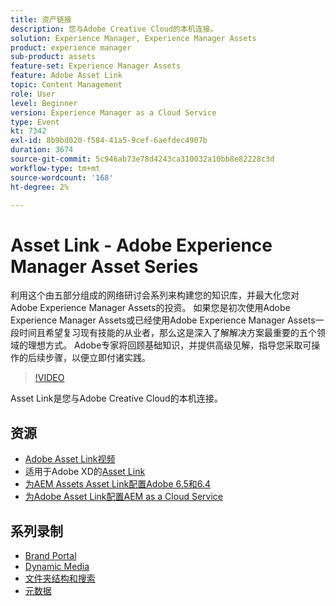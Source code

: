 ```yaml
---
title: 资产链接
description: 您与Adobe Creative Cloud的本机连接。
solution: Experience Manager, Experience Manager Assets
product: experience manager
sub-product: assets
feature-set: Experience Manager Assets
feature: Adobe Asset Link
topic: Content Management
role: User
level: Beginner
version: Experience Manager as a Cloud Service
type: Event
kt: 7342
exl-id: 8b9bd020-f584-41a5-9cef-6aefdec4907b
duration: 3674
source-git-commit: 5c946ab73e78d4243ca310032a10bb8e82228c3d
workflow-type: tm+mt
source-wordcount: '168'
ht-degree: 2%

---
```


# Asset Link - Adobe Experience Manager Asset Series

利用这个由五部分组成的网络研讨会系列来构建您的知识库，并最大化您对Adobe Experience Manager Assets的投资。 如果您是初次使用Adobe Experience Manager Assets或已经使用Adobe Experience Manager Assets一段时间且希望复习现有技能的从业者，那么这是深入了解解决方案最重要的五个领域的理想方式。 Adobe专家将回顾基础知识，并提供高级见解，指导您采取可操作的后续步骤，以便立即付诸实践。

>[!VIDEO](https://video.tv.adobe.com/v/332127/?quality=12&learn=on&hidetitle=true)

Asset Link是您与Adobe Creative Cloud的本机连接。

## 资源

* [Adobe Asset Link视频](https://experienceleague.adobe.com/docs/experience-manager-learn/assets/adobe-asset-link/launch-adobe-asset-link.html)
* 适用于Adobe XD的[Asset Link](https://helpx.adobe.com/enterprise/admin-guide.html/enterprise/using/adobe-asset-link-for-xd.ug.html)
* [为AEM Assets Asset Link配置Adobe 6.5和6.4](https://helpx.adobe.com/enterprise/using/configure-aem-assets-6-for-asset-link.html)
* [为Adobe Asset Link配置AEM as a Cloud Service](https://helpx.adobe.com/enterprise/admin-guide.html/enterprise/using/configure-aem-assets-for-asset-link.ug.html)

## 系列录制

* [Brand Portal](brand-portal.md)
* [Dynamic Media](dynamic-media.md)
* [文件夹结构和搜索](folder-structure-search.md)
* [元数据](metadata.md)
